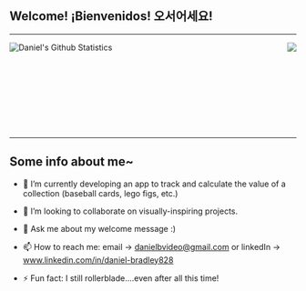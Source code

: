 ## Welcome! ¡Bienvenidos! 오서어세요!

____________________________ 

<a href="https://github.com/WebDeverDan/WebDeverDan">
  <img align="right" src="https://github-readme-stats.vercel.app/api/top-langs/?username=WebDeverDan&show=java,html,css,handlebars,tex&title_color=57A6FF&text_color=c9cacc&icon_color=2bbc8a&bg_color=0D1116&border_color=57A6FF&langs_count=3" />
</a>

<a href="https://github.com/WebDeverDan">
  <img align="left" src="https://github-readme-stats.vercel.app/api?username=WebDeverDan&line_height=27&count_private=false&title_color=57A6FF&text_color=c9cacc&icon_color=57A6FF&bg_color=0D1116&border_color=57A6FF" alt="Daniel's Github Statistics"/>
</a>


<br>
<br>
<br>
<br>
<br>
<br>
<br>
<br>
<br>

____________________________ 

## Some info about me~ 

- 🌱 I’m currently developing an app to track and calculate the value of a collection (baseball cards, lego figs, etc.)
- 👯 I’m looking to collaborate on visually-inspiring projects. 
- 💬 Ask me about my welcome message :) 
- 📫 How to reach me: email -> danielbvideo@gmail.com or linkedIn -> www.linkedin.com/in/daniel-bradley828

- ⚡ Fun fact: I still rollerblade....even after all this time! 

